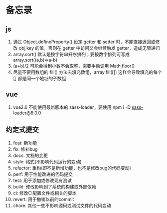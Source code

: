 # 备忘录

## js

1. 通过 Object.defineProperty() 设定 getter 和 setter 时，不能直接返回或修改 obj.key 的值，否则在 getter 中访问又会继续触发 getter，造成无限递归
2. array.sort() 默认是按字符串升序排列；要按数字排列可写成 array.sort((a,b)=>a-b)
3. (a+b)/2 可能会得到小数不会取整，需要手动调用 Math.floor()
4. 尽量不要用数组的 fill() 方法去填充数组，array.fill([]) 这样会导致填充的每个 [] 都是同一个地址的子数组

## vue

1. vue2.0 不能使用最新版本的 sass-loader，要使用 npm i -D sass-loader@8.0.0

## 约定式提交

1. feat: 新功能
2. fix: 修补bug
3. docs: 文档的变更
4. style: 格式(不影响代码运行的变动)
5. refactor: 重构(即不是新增功能，也不是修改bug的代码变动)
6. perf: 用于性能改进的代码提交
7. test: 用于添加或修改现有测试
8. build: 修改影响到了系统的构建或外部依赖
9. ci: 修改CI配置文件或相关的脚本
10. revert: 用于撤销以前的commit
11. chore: 其他一些不影响源码或测试文件的代码变动
